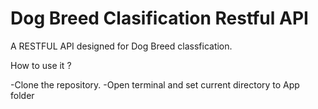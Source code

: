 # Dog Breed Clasification Restful API

A RESTFUL API designed for Dog Breed classfication. 


How to use it ? 

-Clone the repository. 
-Open terminal and set  current directory to App folder


